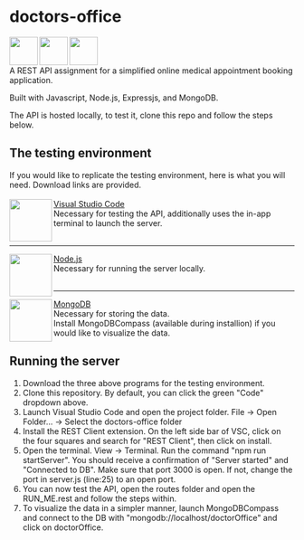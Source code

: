 # doctors-office
<a href="url"><img src="https://pluralsight2.imgix.net/paths/images/javascript-542e10ea6e.png" align="left" height="50" width="50" ></a>
<a href="url"><img src="https://pluralsight2.imgix.net/paths/images/nodejs-45adbe594d.png" align="left" height="50" width="50" ></a>
<a href="url"><img src="https://img.icons8.com/color/452/mongodb.png" align="left" height="50" width="50" ></a>

<br/><br/><br/>A REST API assignment for a simplified online medical appointment booking application.

Built with Javascript, Node.js, Expressjs, and MongoDB.

The API is hosted locally, to test it, clone this repo and follow the steps below.

## The testing environment
If you would like to replicate the testing environment, here is what you will need. Download links are provided.
<br/><br/><a href="url"><img src="https://user-images.githubusercontent.com/674621/71187801-14e60a80-2280-11ea-94c9-e56576f76baf.png" align="left" height="75" width="75" ></a>
[Visual Studio Code](https://code.visualstudio.com/)
<br/>Necessary for testing the API, additionally uses the in-app terminal to launch the server.
<br/><br/>
****************************
<a href="url"><img src="https://pluralsight2.imgix.net/paths/images/nodejs-45adbe594d.png" align="left" height="75" width="75" ></a>
[Node.js](https://nodejs.org/en/)
<br/>Necessary for running the server locally.
<br/><br/>
****************************
<a href="url"><img src="https://img.icons8.com/color/452/mongodb.png" align="left" height="75" width="75" ></a>
[MongoDB](https://www.mongodb.com/try/download/community)
<br/>Necessary for storing the data.
<br/>Install MongoDBCompass (available during installion) if you would like to visualize the data.

## Running the server

1. Download the three above programs for the testing environment.
2. Clone this repository. By default, you can click the green "Code" dropdown above.
3. Launch Visual Studio Code and open the project folder. File -> Open Folder... -> Select the doctors-office folder
4. Install the REST Client extension. On the left side bar of VSC, click on the four squares and search for "REST Client", then click on install.
5. Open the terminal. View -> Terminal. Run the command "npm run startServer". You should receive a confirmation of "Server started" and "Connected to DB". Make sure that port 3000 is open. If not, change the port in server.js (line:25) to an open port.
6. You can now test the API, open the routes folder and open the RUN_ME.rest and follow the steps within.
7. To visualize the data in a simpler manner, launch MongoDBCompass and connect to the DB with "mongodb://localhost/doctorOffice" and click on doctorOffice.
